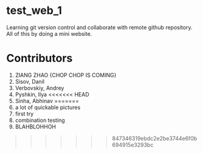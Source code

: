 # test_web_1
Learning git version control and collaborate with remote github repository. All of this by doing a mini website. 
# Contributors
   1. ZIANG ZHAO {CHOP CHOP IS COMING}
   2. Sisov, Danil
   3. Verbovskiy, Andrey
   4. Pyshkin, Ilya
<<<<<<< HEAD
   5. Sinha, Abhinav
=======
   5. a lot of quickable pictures
   6. first try
   7. combination testing
   8. BLAHBLOHHOH
   
>>>>>>> 847346319ebdc2e2be3744e6f0b694915e3293bc


